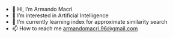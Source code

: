 - 👋 Hi, I’m Armando Macrì
- 👀 I’m interested in Artificial Intelligence
- 🌱 I’m currently learning index for approximate similarity search
- 📫 How to reach me armandomacri.96@gmail.com

<!---
armandomacri/armandomacri is a ✨ special ✨ repository because its `README.md` (this file) appears on your GitHub profile.
You can click the Preview link to take a look at your changes.
--->
